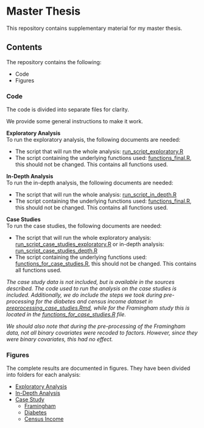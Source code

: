 # Master Thesis

This repository contains supplementary material for my master thesis.

## Contents
 The repository contains the following:
 - Code
 - Figures


### Code
The code is divided into separate files for clarity.

We provide some general instructions to make it work.

**Exploratory Analysis**  
To run the exploratory analysis, the following documents are needed:

- The script that will run the whole analysis: [run_script_exploratory.R](https://github.com/l-verl/Master-Thesis/blob/main/Code/Analysis/run_script_exploratory.R)
- The script containing the underlying functions used: [functions_final.R](https://github.com/l-verl/Master-Thesis/blob/main/Code/Analysis/functions_final.R), this should not be changed. This contains all functions used.


**In-Depth Analysis**  
To run the in-depth analysis, the following documents are needed:

- The script that will run the whole analysis: [run_script_in_depth.R](https://github.com/l-verl/Master-Thesis/blob/main/Code/Analysis/run_script_in_depth.R)
- The script containing the underlying functions used: [functions_final.R](https://github.com/l-verl/Master-Thesis/blob/main/Code/Analysis/functions_final.R), this should not be changed. This contains all functions used.

**Case Studies**  
To run the case studies, the following documents are needed:

- The script that will run the whole exploratory analysis: [run_script_case_studies_exploratory.R](https://github.com/l-verl/Master-Thesis/blob/main/Code/Case_Studies/run_script_case_studies_exploratory.R) or in-depth analysis: [run_script_case_studies_depth.R](https://github.com/l-verl/Master-Thesis/blob/main/Code/Case_Studies/run_script_case_studies_depth.R)
- The script containing the underlying functions used: [functions_for_case_studies.R](https://github.com/l-verl/Master-Thesis/blob/main/Code/Case_Studies/functions_for_case_studies.R), this should not be changed. This contains all functions used.

*The case study data is not included, but is available in the sources described. The code used to run the analysis on the case studies is included. Additionally, we do include the steps we took during pre-processing for the diabetes and census income dataset in [preprocessing_case_studies.Rmd](https://github.com/l-verl/Master-Thesis/blob/main/Code/Case_Studies/preprocessing_case_studies.Rmd), while for the Framingham study this is located in the [functions_for_case_studies.R](https://github.com/l-verl/Master-Thesis/blob/main/Code/Case_Studies/functions_for_case_studies.R) file.*

*We should also note that during the pre-processing of the Framingham data, not all binary covariates were recoded to factors. However, since they were binary covariates, this had no effect.*


### Figures

The complete results are documented in figures. They have been divided into folders for each analysis:
- [Exploratory Analysis](https://github.com/l-verl/Master-Thesis/tree/main/Figures/Exploratory%20Analysis)
- [In-Depth Analysis](https://github.com/l-verl/Master-Thesis/tree/main/Figures/In-Depth%20Analysis)
- [Case Study](https://github.com/l-verl/Master-Thesis/tree/main/Figures/Case%20Studies)
    - [Framingham](https://github.com/l-verl/Master-Thesis/tree/main/Figures/Case%20Studies/Framingham)
    - [Diabetes](https://github.com/l-verl/Master-Thesis/tree/main/Figures/Case%20Studies/Diabetes)
    - [Census Income](https://github.com/l-verl/Master-Thesis/tree/main/Figures/Case%20Studies/Census%20Income%20(50k))

